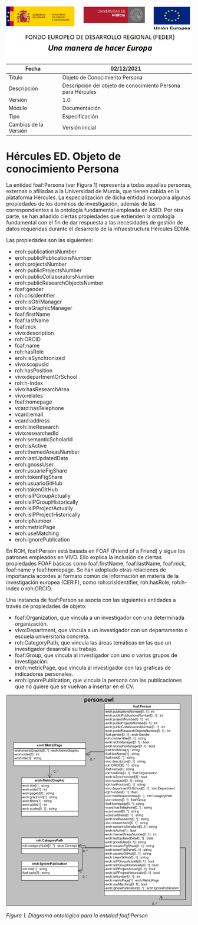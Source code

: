 ![](../../Docs/media/CabeceraDocumentosMD.png)

| Fecha         | 02/12/2021                                                   |
| ------------- | ------------------------------------------------------------ |
|Título|Objeto de Conocimiento Persona| 
|Descripción|Descripción del objeto de conocimiento Persona para Hércules|
|Versión|1.0|
|Módulo|Documentación|
|Tipo|Especificación|
|Cambios de la Versión|Versión inicial|

# Hércules ED. Objeto de conocimiento Persona

La entidad foaf:Persona (ver Figura 1) representa a todas aquellas personas, externas o afiliadas a la Universidad de Murcia, que tienen cabida en la plataforma Hércules. La especialización de dicha entidad incorpora algunas propiedades de los dominios de investigación, además de las correspondientes a la ontología fundamental empleada en ASIO.
Por otra parte, se han añadido ciertas propiedades que extienden la ontología fundamental con el fin de dar respuesta a las necesidades de gestión de datos requeridas durante el desarrollo de la infraestructura Hércules EDMA.

Las propiedades son las siguientes:

- eroh:publicationsNumber
- eroh:publicPublicationsNumber
- eroh:projectsNumber
- eroh:publicProjectsNumber
- eroh:publicCollaboratorsNumber
- eroh:publicResearchObjectsNumber
- foaf:gender
- roh:crisIdentifier
- eroh:isOtriManager
- eroh:isGraphicManager
- foaf:firstName
- foaf:lastName
- foaf:nick
- vivo:description
- roh:ORCID
- foaf:name
- roh:hasRole
- eroh:isSynchronized
- vivo:scopusId
- roh:hasPosition
- vivo:departmentOrSchool
- roh:h-index
- vivo:hasResearchArea
- vivo:relates
- foaf:homepage
- vcard:hasTelephone
- vcard:email
- vcard:address
- eroh:lineResearch
- vivo:researchedId
- eroh:semanticScholarId
- eroh:isActive
- eroh:themedAreasNumber
- eroh:lastUpdatedDate
- eroh:gnossUser
- eroh:usuarioFigShare
- eroh:tokenFigShare
- eroh:usuarioGitHub
- eroh:tokenGitHub
- eroh:isIPGroupActually
- eroh:isIPGroupHistorically
- eroh:isIPProjectActually
- eroh:isIPProjectHistorically
- eroh:ipNumber
- eroh:metricPage
- eroh:useMatching
- eroh:ignorePublication

En ROH, foaf:Person está basada en FOAF (Friend of a Friend) y sigue los patrones empleados en VIVO. Ello explica la inclusión de ciertas propiedades FOAF básicas como foaf:firstName, foaf:lastName, foaf:nick, foaf:name y foaf:homepage. Se han adoptado otras relaciones de importancia acordes al formato común de información en materia de la investigación europea (CERIF), como roh:crisIdentifier, roh:hasRole, roh:h-index o roh:ORCID.

Una instancia de foaf:Person se asocia con las siguientes entidades a través de propiedades de objeto:
- foaf:Organization, que vincula a un investigador con una determinada organización.
- vivo:Department, que vincula a un investigador con un departamento o escuela universitaria concreta.
- roh:CategoryPath, que vincula las áreas temáticas en las que un investigador desarrolla su trabajo.
- foaf:Group, que vincula al investigador con uno o varios grupos de investigación.
- eroh:metricPage, que vincula al investigador con las graficas de indicadores personales.
- eroh:ignorePublication, que vincula la persona con las publicaciones que no quiere que se vuelvan a insertar en el CV.

![](../../Docs/media/ObjetosDeConocimiento/Person.png)

*Figura 1. Diagrama ontológico para la entidad foaf:Person*
